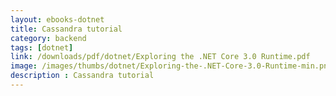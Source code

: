 ```yaml
---
layout: ebooks-dotnet
title: Cassandra tutorial
category: backend
tags: [dotnet]
link: /downloads/pdf/dotnet/Exploring the .NET Core 3.0 Runtime.pdf 
image: /images/thumbs/dotnet/Exploring-the-.NET-Core-3.0-Runtime-min.png
description : Cassandra tutorial 
---
```












